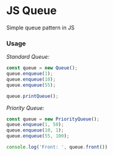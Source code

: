# JS Queue
Simple queue pattern in JS

### Usage

*Standard Queue:*

```javascript
const queue = new Queue();
queue.enqueue(1);
queue.enqueue(10);
queue.enqueue(55);

queue.printQueue();
```

*Priority Queue:*

```javascript
const queue = new PriorityQueue();
queue.enqueue(1, 50);
queue.enqueue(10, 1);
queue.enqueue(55, 100);

console.log('Front: ', queue.front())
```
